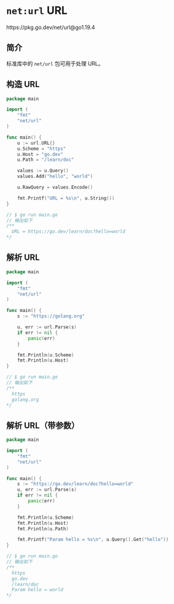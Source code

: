 # `net:url` URL

<div class="o">https://pkg.go.dev/net/url@go1.19.4</div>

## 简介

标准库中的 `net/url` 包可用于处理 URL。

## 构造 URL

<div class="run"></div>

```go
package main

import (
    "fmt"
    "net/url"
)

func main() {
    u := url.URL{}
    u.Scheme = "https"
    u.Host = "go.dev"
    u.Path = "/learn/doc"

    values := u.Query()
    values.Add("hello", "world")

    u.RawQuery = values.Encode()

    fmt.Printf("URL = %s\n", u.String())
}

// $ go run main.go
// 输出如下
/**
  URL = https://go.dev/learn/doc?hello=world
*/
```

## 解析 URL

<div class="run"></div>

```go
package main

import (
    "fmt"
    "net/url"
)

func main() {
    s := "https://golang.org"

    u, err := url.Parse(s)
    if err != nil {
        panic(err)
    }

    fmt.Println(u.Scheme)
    fmt.Println(u.Host)
}

// $ go run main.go
// 输出如下
/**
  https
  golang.org
*/
```

## 解析 URL（带参数）

<div class="run"></div>

```go
package main

import (
    "fmt"
    "net/url"
)

func main() {
    s := "https://go.dev/learn/doc?hello=world"
    u, err := url.Parse(s)
    if err != nil {
        panic(err)
    }

    fmt.Println(u.Scheme)
    fmt.Println(u.Host)
    fmt.Println(u.Path)

    fmt.Printf("Param hello = %s\n", u.Query().Get("hello"))
}

// $ go run main.go
// 输出如下
/**
  https
  go.dev
  /learn/doc
  Param hello = world
*/
```

